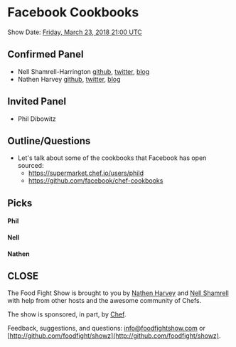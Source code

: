 # Facebook Cookbooks

Show Date:  [Friday, March 23, 2018 21:00 UTC](http://everytimezone.com/#2018-3-23,540,cn3)

Confirmed Panel<a name="panel"></a>
-----

* Nell Shamrell-Harrington [github](https://github.com/nellshamrell), [twitter](https://twitter.com/nellshamrell), [blog](http://nellshamrell.com/)
* Nathen Harvey [github](http://github.com/nathenharvey), [twitter](http://twitter.com/nathenharvey), [blog](http://nathenharvey.com)

Invited Panel<a name="panel"></a>
-----

* Phil Dibowitz


Outline/Questions
-----------------

* Let's talk about some of the cookbooks that Facebook has open sourced:
  * https://supermarket.chef.io/users/phild
  * https://github.com/facebook/chef-cookbooks


Picks<a name="picks"></a>
-----

#### Phil

#### Nell

#### Nathen


CLOSE
-----

The Food Fight Show is brought to you by [Nathen Harvey](https://twitter.com/nathenharvey) and [Nell Shamrell](https://twitter.com/nellshamrell) with help from other hosts and the awesome community of Chefs.

The show is sponsored, in part, by [Chef](http://www.chef.io).

Feedback, suggestions, and questions:  [info@foodfightshow.com](mailto:info@foodfightshow.com) or  [http://github.com/foodfight/showz](http://github.com/foodfight/showz).

